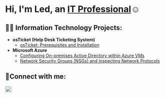 <h1>Hi, I'm Led, an <a href="https://linkedin.com/in/Ledjonag">IT Professional</a>☺</h1>

<h2>👨‍💻 Information Technology Projects:</h2>

- <b>osTicket (Help Desk Ticketing System)</b>
  - [osTicket: Prerequisites and Installation](https://github.com/Ledjonagaraj/osticket-prereqs)
- <b>Microsoft Azure</b>
  - [Configuring On-premises Active Directory within Azure VMs](https://github.com/Ledjonagaraj/configure-ad)
  - [Network Security Groups (NSGs) and Inspecting Network Protocols](https://github.com/Ledjonagaraj/azure-network-protocols)

<h2>🤳Connect with me:</h2>

[<img align="left" alt="Led | LinkedIn" width="22px" src="https://cdn.jsdelivr.net/npm/simple-icons@v3/icons/linkedin.svg" />][linkedin]

[linkedin]: https://linkedin.com/in/Ledjonag
